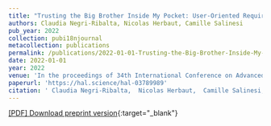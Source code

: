 ```yaml
---
title: "Trusting the Big Brother Inside My Pocket: User-Oriented Requirements for Contact Tracing"
authors: Claudia Negri-Ribalta, Nicolas Herbaut, Camille Salinesi
pub_year: 2022
collection: pubi18njournal
metacollection: publications
permalink: /publications/2022-01-01-Trusting-the-Big-Brother-Inside-My-Pocket-User-Oriented-Requirements-for-Contact-Tracing
date: 2022-01-01
year: 2022
venue: 'In the proceedings of 34th International Conference on Advanced Information Systems Engineering Forum'
paperurl: 'https://hal.science/hal-03789989'
citation: ' Claudia Negri-Ribalta,  Nicolas Herbaut,  Camille Salinesi, &quot;Trusting the Big Brother Inside My Pocket: User-Oriented Requirements for Contact Tracing.&quot; In the proceedings of 34th International Conference on Advanced Information Systems Engineering Forum, 2022.'
---
```

[\[PDF\] Download preprint version](https://hal.science/hal-03789989){:target="_blank"}
